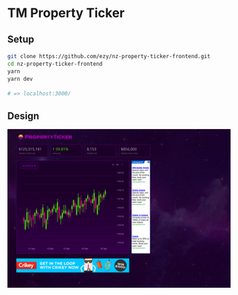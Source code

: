 # TM Property Ticker

## Setup

```bash
git clone https://github.com/ezy/nz-property-ticker-frontend.git
cd nz-property-ticker-frontend
yarn
yarn dev

# => localhost:3000/
```
## Design

![Property Ticker design](https://github.com/ezy/nz-property-ticker-frontend/blob/master/design-files/nz-property-ticker.png)


